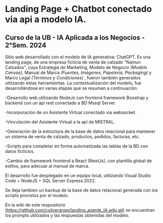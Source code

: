 # Landing Page + Chatbot conectado via api a modelo IA.
## Curso de la UB - IA Aplicada a los Negocios -  2°Sem. 2024
Sitio web desarrollado con el modelo de IA generativa: ChatGPT. Es una landing page, de una empresa ficticia de venta de calzado "Namun Calzados", cuya Estrategia de Marketing,  Modelo de Negocio  _(Modelo Canvas)_, Manual de Marca _(Fuentes, Imágenes, Papelería, Packaging)_ y Marco Legal _(Términos y Condiciones)_ , fueron también generados utilizando éstas herramientas.
La contextualización del modelo, fue desarrollándose en varias etapas que se resumen a continuación: 

-Desarrollo web utilizando NodeJs con frontend framework Boostrap y backend con un api rest conectado a BD Mssql Server.

-Incorporación de un Asistente Virtual conectado via websocket.

-Vinculación del Asistente Virtual a la api de MISTRAL.

-Generación de la estructura de la base de datos relacional para mantener un sistema de venta de calzado, productos, pedidos, facturas, etc.

-Scripts para completar en forma automatizada las tablas de la BD con datos ficticios.

-Cambio de framework frontend a React (NextJs), con plantilla global de estilos, para adecuar al manual de marca.

El desarrollo fue desplegado en un equipo local, utilizando Visual Studio Code + NodeJS + SQL Server Express 2022.

Se deja tambien un backup de la base de datos relacional generada con los scripts provistos por el modelo.

En la wiki de este respositorio (https://github.com/coliveranqn/landing_agente_IA.wiki.git) se encuentran los prompts utilizados y las respuestas obtenidas del modelo.
